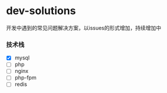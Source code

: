 # dev-solutions

开发中遇到的常见问题解决方案，以issues的形式增加，持续增加中

### 技术栈

- [x] mysql
- [ ] php
- [ ] nginx
- [ ] php-fpm
- [ ] redis
